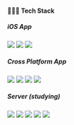 #### 👩🏻‍💻 Tech Stack
<div align='left'>
  
##### iOS App
<img src="https://img.shields.io/badge/Swift-F05138?style=flat-square&logo=swift&logoColor=white"/>
<img src="https://img.shields.io/badge/Objective C-1F1F1F?style=flat-square&logo=apple&logoColor=white"/>
<img src="https://img.shields.io/badge/Xcode-147EFB?style=flat-square&logo=Xcode&logoColor=white"/>  

##### Cross Platform App
<img src="https://img.shields.io/badge/Javascript-F7DF1E?style=flat-square&logo=Javascript&logoColor=black"/>
<img src="https://img.shields.io/badge/Node.js-339933?style=flat-square&logo=Node.js&logoColor=white"/>
<img src="https://img.shields.io/badge/Electron-47848F?style=flat-square&logo=Electron&logoColor=white"/>
<img src="https://img.shields.io/badge/WebStorm-000000?style=flat-square&logo=WebStorm&logoColor=white"/>  

##### Server (studying)
<img src="https://img.shields.io/badge/Kotlin-7F52FF?style=flat-square&logo=kotlin&logoColor=white"/>
<img src="https://img.shields.io/badge/Spring Boot-6DB33F?style=flat-square&logo=Spring Boot&logoColor=white"/>
<img src="https://img.shields.io/badge/Mysql-4479A1?style=flat-square&logo=Mysql&logoColor=white"/>
<img src="https://img.shields.io/badge/Docker-2496ED?style=flat-square&logo=Docker&logoColor=white"/>
<img src="https://img.shields.io/badge/IntelliJ-000000?style=flat-square&logo=IntelliJ IDEA&logoColor=white"/>   
</div>
<!--
**YeseulK/YeseulK** is a ✨ _special_ ✨ repository because its `README.md` (this file) appears on your GitHub profile.

Here are some ideas to get you started:

- 🔭 I’m currently working on ...
- 🌱 I’m currently learning ...
- 👯 I’m looking to collaborate on ...
- 🤔 I’m looking for help with ...
- 💬 Ask me about ...
- 📫 How to reach me: ...
- 😄 Pronouns: ...
- ⚡ Fun fact: ...
-->

